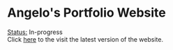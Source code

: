 # Angelo's Portfolio Website
<ins>Status:</ins> In-progress
<br>
Click [here](https://ninjangelo.github.io) to the visit the latest version of the website.
